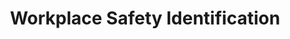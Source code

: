 ---
title: "Workplace Safety Identification"
permalink: /docs/projects/workplacesafety
redirect_to: https://azure.github.io/Vision-AI-DevKit-Pages/docs/community_project02
excerpt: "Ensuring worplace safety using Custom Vision ML and Azure services."
header:
  overlay_image: /assets/images/node-graphic.png
  overlay_full: true
  teaser: /assets/images/safety.png
difficulty: EASY
last_modified_at: 2019-09-13
---